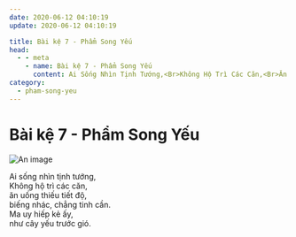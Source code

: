 ```yaml
---
date: 2020-06-12 04:10:19
update: 2020-06-12 04:10:19

title: Bài kệ 7 - Phẩm Song Yếu
head:
  - - meta
    - name: Bài kệ 7 - Phẩm Song Yếu
      content: Ai Sống Nhìn Tịnh Tướng,<Br>Không Hộ Trì Các Căn,<Br>Ăn Uống Thiếu Tiết Độ,<Br>Biếng Nhác, Chẳng Tinh Cần.<Br>Ma Uy Hiếp Kẻ Ấy,<Br>Như Cây Yếu Trước Gió.<Br>
category:
  - pham-song-yeu
---
```


# Bài kệ 7 - Phẩm Song Yếu

![An image](/img/pham-song-yeu/pham-song-yeu-007.jpg)

Ai sống nhìn tịnh tướng,<br>Không hộ trì các căn,<br>ăn uống thiếu tiết độ,<br>biếng nhác, chẳng tinh cần.<br>Ma uy hiếp kẻ ấy,<br>như cây yếu trước gió.<br>
